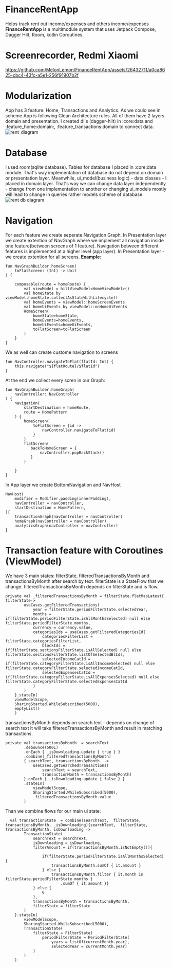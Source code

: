 # FinanceRentApp
Helps track rent out income/expenses and others income/expenses 
**FinanceRentApp** is a multimodule system that uses Jetpack Compose, Dagger Hilt, Room, kotlin Coroutines.

# Screenrecorder, Redmi Xiaomi

https://github.com/MelonLemon/FinanceRentApp/assets/26432711/a0ca8625-cbc4-43fc-a5e1-256f91907b2f

# Modularization
App has 3 feature: Home, Transactions and Analytics.  As we could see in scheme App is following Clean Architecture rules. All of them have 2 layers domain and presentation.
I created di's (dagger-hilt)  in :core:data and :feature_home:domain:, :feature_transactions:domain to connect data.
![rent_diagram](https://github.com/MelonLemon/FinanceRentApp/assets/26432711/2cf358a3-c6f9-4eb2-8a28-024d6cff59c6)





# Database
I used room(sqlite database). Tables for database I placed in :core:data module. That's way implementation of database do not depend on domain or presentation layer.
Meanwhile, ui_model(business logic) - data classes - I placed in domain layer. 
That's way we can change data layer independently - change from one implementation to another 
or changing ui_models mostly will lead to change in queries rather models scheme of database. 
![rent db diagram](https://github.com/MelonLemon/FinanceRentApp/assets/26432711/2aa45e03-caf6-4836-a523-2638f6598549)

# Navigation
For each feature we create seperate Navigation Graph. In Presentation layer we create extention of NavGraph where we implement all navigation inside one feature(between screens of 1 feature).
Navigation between different features is implemented at a higher level (app layer).
In Presentation layer - we create extention for all screens. 
**Example**:
```
fun NavGraphBuilder.homeScreen(
    toFlatScreen: (Int) -> Unit
) {

    composable(route = homeRoute) {
        val viewModel = hiltViewModel<HomeViewModel>()
        val homeState by viewModel.homeState.collectAsStateWithLifecycle()
        val homeEvents = viewModel::homeScreenEvents
        val homeUiEvents by viewModel::onHomeUiEvents
        HomeScreen(
            homeState=homeState,
            homeEvents=homeEvents,
            homeUiEvents=homeUiEvents,
            toFlatScreen=toFlatScreen
        )
    }
}
```
We as well can create custome navigation to screens 
```
fun NavController.navigateToFlat(flatId: Int) {
    this.navigate("${flatRoute}/$flatId")
}
```
At the end we collect every scren in our Graph:
```
fun NavGraphBuilder.homeGraph(
    navController: NavController
) {
    navigation(
        startDestination = homeRoute,
        route = HomePattern
    ) {
        homeScreen(
            toFlatScreen = {id ->
                navController.navigateToFlat(id)
            }
        )
        flatScreen(
           backToHomeScreen = {
               navController.popBackStack()
           }
        )

    }
}
```
In App layer we create BottomNavigation and NavHost
```
NavHost(
    modifier = Modifier.padding(innerPadding),
    navController = navController,
    startDestination = HomePattern,
){
    transactionGraph(navController = navController)
    homeGraph(navController = navController)
    analyticsGraph(navController = navController)
}
```
# Transaction feature with Coroutines (ViewModel)
We have 3 main states: filterState, filteredTransactionsByMonth and transactionsByMonth after search by text. 
filterState is a StateFlow that we change. 
filteredTransactionsByMonth depends on filterState and is flow. 
```
private val _filteredTransactionsByMonth = filterState.flatMapLatest{ filterState->
        useCases.getFilteredTransactions(
            year = filterState.periodFilterState.selectedYear,
            months = if(filterState.periodFilterState.isAllMonthsSelected) null else filterState.periodFilterState.months,
            currency = currency.value,
            categoriesIds = useCases.getFilteredCategoriesId(
                categoriesFilterList = filterState.categoriesFilterList,
                blockIds = if(filterState.sectionsFilterState.isAllSelected) null else filterState.sectionsFilterState.listOfSelectedBlIds,
                selectedIncomeCatId = if(filterState.categoryFilterState.isAllIncomeSelected) null else filterState.categoryFilterState.selectedIncomeCatId,
                selectedExpensesCatId = if(filterState.categoryFilterState.isAllExpensesSelected) null else filterState.categoryFilterState.selectedExpensesCatId
            )
        )
    }.stateIn(
    viewModelScope,
    SharingStarted.WhileSubscribed(5000),
    emptyList()
    )
```
transactionsByMonth depends on search text - depends on change of search text it will take filteredTransactionsByMonth and result in matching transactions. 
```
private val transactionsByMonth  = searchText
        .debounce(500L)
        .onEach { _isDownloading.update { true } }
        .combine(_filteredTransactionsByMonth)
        { searchText, transactionsByMonth  ->
            useCases.getSearchedTransactions(
                searchText = searchText,
                transactionMonth = transactionsByMonth)
        }.onEach { _isDownloading.update { false } }
        .stateIn(
            viewModelScope,
            SharingStarted.WhileSubscribed(5000),
            _filteredTransactionsByMonth.value
        )
```
Than we combine flows for our main ui state:
```
  val transactionState  = combine(searchText,  filterState, transactionsByMonth, _isDownloading){searchText,  filterState, transactionsByMonth, isDownloading ->
        TransactionState(
            searchText = searchText,
            isDownloading = isDownloading,
            filterAmount = if(transactionsByMonth.isNotEmpty()){

                if(filterState.periodFilterState.isAllMonthsSelected) {
                    transactionsByMonth.sumOf { it.amount }
                } else {
                    transactionsByMonth.filter { it.month in filterState.periodFilterState.months }
                        .sumOf { it.amount }}
            } else {
                0
            },
            transactionsByMonth = transactionsByMonth,
            filterState = filterState
        )
    }.stateIn(
        viewModelScope,
        SharingStarted.WhileSubscribed(5000),
        TransactionState(
            filterState = FilterState(
                periodFilterState = PeriodFilterState(
                    years = listOf(currentMonth.year),
                    selectedYear = currentMonth.year)
            )
        )
    )
```
